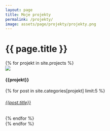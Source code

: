 ```yaml
---
layout: page
title: Moje projekty
permalink: /projekty/
image: assets/page/projekty/projekty.png
---
```

 

<h1>  {{ page.title }} </h1>

<div class="container row">
{% for projekt in site.projects %}
    <!--PROJECT-->
    <div class="card blog-post">
      <!--THUMBNAIL-->
      <a href="{{ site.categories[projekt][0].url }}" data-disqus-identifier="{{ post.url }}" >
        <img class="card-img-top" src="{{site.url}}{{site.baseurl}}/assets/blog/{{ site.categories[projekt][0].thumbnail }}">
      </a>
      <!--TITLE-->
      <div class="card-body center">
        <!--TITLE-->
        <h4 class="card-title">{{projekt}}</h4>
        {% for post in site.categories[projekt] limit:5 %}
          <h6 class="card-subtitle mb-2 "><a href="{{ site.baseurl }}{{ post.url }}">{{post.title}}</a></h6>
        {% endfor %}
        <!--<a href="{{ post.url | prepend: site.baseurl }}" data-disqus-identifier="{{ post.url }}" class="btn btn-primary btn-lg">Read</a>-->
      </div>
    </div>     
{% endfor %}
</div>
